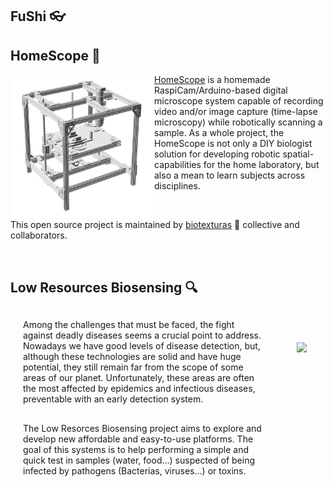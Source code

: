 <TOC />

## FuShi :eyeglasses:


## HomeScope :microscope:
<img align="left" width="230" height="230" src="/image/homescope-2.png">

[HomeScope](http://homescope.biotexturas.org) is a homemade RaspiCam/Arduino-based digital microscope system capable of recording video and/or image capture (time-lapse microscopy) while robotically scanning a sample. As a whole project, the HomeScope is not only a DIY biologist solution for developing robotic spatial-capabilities for the home laboratory, but also a mean to learn subjects across disciplines.

</br>

This open source project is maintained by [biotexturas](http://biotexturas.org) :hibiscus: collective and collaborators.

</br>

## Low Resources Biosensing :mag:

<img align="right" height="230" style="margin:50px 30px 50px 50px" src="https://2019.igem.org/wiki/images/9/92/T--MADRID_UCM--wp-content~uploads~2019~10~IMG_1974_edit.jpg">

<p style="margin:30px 10px 20px 20px "> Among the challenges that must be faced, the fight against deadly diseases seems a crucial point to address. Nowadays we have good levels of disease detection, but, although these technologies are solid and have huge potential, they still remain far from the scope of some areas of our planet. Unfortunately, these areas are often the most affected by epidemics and infectious diseases, preventable with an early detection system.
</p>
<p style="margin:30px 10px 20px 20px ">
The Low Resorces Biosensing project aims to explore and develop new affordable and easy-to-use platforms. The goal of this systems is to help performing a simple and quick test in samples (water, food...) suspected of being infected by pathogens (Bacterias, viruses...) or toxins.
</p>
  
